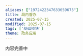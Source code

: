 ```yaml
---
aliases: ["1972422347633659675"]
title: 局内督办
created: 2025-07-15
modified: 2025-07-15
tags: ['基础模块']
theme: 政务应用
---
```


内容完善中
